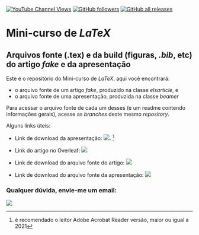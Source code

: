 [![YouTube Channel Views](https://img.shields.io/youtube/channel/views/UC7bMBdlD9U-qJD8q2tTgKVw?label=youtube&style=social)](https://www.youtube.com/channel/UC7bMBdlD9U-qJD8q2tTgKVw)  [![GitHub followers](https://img.shields.io/github/followers/omanuelcosta?style=social)](https://github.com/omanuelcosta/) <a href=https://github.com/omanuelcosta/Mini-curso_LaTeX></a> [![GitHub all releases](https://img.shields.io/github/downloads/omanuelcosta/Mini-curso_LaTeX/total)](https://github.com/omanuelcosta/Mini-curso_LaTeX)


#  Mini-curso de _LaTeX_

## Arquivos fonte (.tex) e da build (figuras, _.bib_, etc) do artigo _fake_ e da apresentação

Este é o repositório do Mini-curso de _LaTeX_, aqui você encontrará:

- o arquivo fonte de um artigo _fake_, produzido na classe _elsarticle_, e
- o arquivo fonte de uma apresentação, produzida na classe _beamer_

Para acessar o arquivo fonte de cada um desses (e um readme contendo informações gerais), acesse as _branches_ deste mesmo _repository_.
  
Alguns links úteis:
- Link de download da apresentação: <a href="https://github.com/omanuelcosta/Mini-curso_LaTeX/raw/main/main.pdf"><img src="https://img.shields.io/github/repo-size/omanuelcosta/Mini-curso_LaTeX?label=pdf"></a>. [^1]

- Link do artigo no Overleaf: <a href="https://www.overleaf.com/read/bvcypwwnxjwx"><img src="https://a.fsdn.com/allura/s/overleaf/icon?1597619030?&w=48"/></a>
  
- Link de download do arquivo fonte do artigo: <a href=https://github.com/omanuelcosta/Mini-curso_LaTeX/archive/refs/heads/artigo.zip><img src="https://img.shields.io/github/downloads/omanuelcosta/Mini-curso_LaTeX/artigo/total"></a>
  
- Link de download do arquivo fonte da apresentação: <a href=https://github.com/omanuelcosta/Mini-curso_LaTeX/archive/refs/heads/apresenta%C3%A7%C3%A3o.zip><img src="https://img.shields.io/github/downloads/omanuelcosta/Mini-curso_LaTeX/presentation/total"></a>
 
### Qualquer dúvida, envie-me um email: 
  
  <a href="mailto:omanuelcosta@protonmail.com?subject=Mini-curso de LaTeX"><img src="https://img.shields.io/badge/ProtonMail-8B89CC?style=for-the-badge&logo=protonmail&logoColor=white"/></a>
  

[^1]: é recomendado o leitor Adobe Acrobat Reader versão, maior ou igual a 2021
